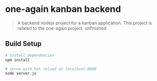 # one-again kanban backend

> A backend nodejs project for a kanban  application. This project is related to the one-again project. unfinished

## Build Setup

``` bash
# install dependencies
npm install

# serve with hot reload at localhost:8080
node server.js

